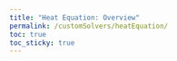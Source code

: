 ```yaml
---
title: "Heat Equation: Overview"
permalink: /customSolvers/heatEquation/
toc: true
toc_sticky: true
---
```


